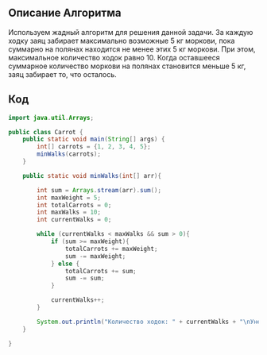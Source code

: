 ## Описание Алгоритма
Используем жадный алгоритм для решения данной задачи.
За каждую ходку заяц забирает максимально возможные 5 кг моркови, пока суммарно на полянах находится не менее этих 5 кг моркови.
При этом, максимальное количество ходок равно 10.
Когда оставшееся суммарное количество моркови на полянах становится меньше 5 кг, заяц забирает то, что осталось.

## Код
```java
import java.util.Arrays;

public class Carrot {
    public static void main(String[] args) {
        int[] carrots = {1, 2, 3, 4, 5};
        minWalks(carrots);
    }

    public static void minWalks(int[] arr){

        int sum = Arrays.stream(arr).sum();
        int maxWeight = 5;
        int totalCarrots = 0;
        int maxWalks = 10;
        int currentWalks = 0;

        while (currentWalks < maxWalks && sum > 0){
            if (sum >= maxWeight){
                totalCarrots += maxWeight;
                sum -= maxWeight;
            } else {
                totalCarrots += sum;
                sum -= sum;
            }

            currentWalks++;
        }

        System.out.println("Количество ходок: " + currentWalks + "\nУнесено моркови: " + totalCarrots + " кг");
    }

}
